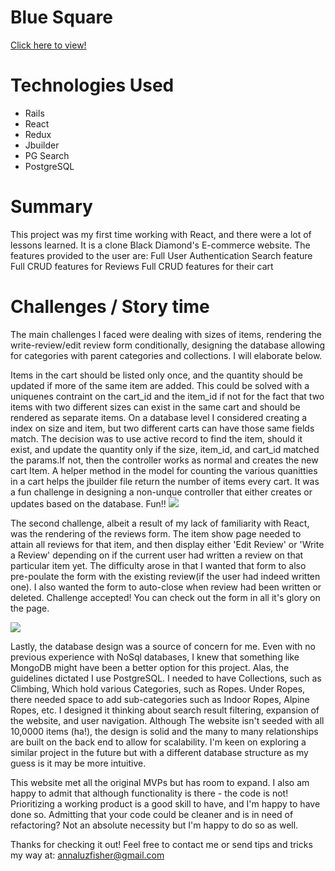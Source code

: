 # Blue Square

[Click here to view!](https://blue-square-clone.herokuapp.com/#/)

# Technologies Used
* Rails
* React
* Redux
* Jbuilder
* PG Search
* PostgreSQL

# Summary

This project was my first time working with React, and there were a lot of lessons learned. It is a clone Black Diamond's E-commerce website. 
The features provided to the user are:
Full User Authentication
Search feature 
Full CRUD features for Reviews
Full CRUD features for their cart

# Challenges / Story time
The main challenges I faced were dealing with sizes of items, rendering the write-review/edit review form conditionally, designing the database allowing for categories with parent categories and collections. I will elaborate below.

Items in the cart should be listed only once, and the quantity should be updated if more of the same item are added. This could be solved with a uniquenes contraint on the cart_id and the item_id if not for the fact that two items with two different sizes can exist in the same cart and should be rendered as separate items. 
On a database level I considered creating a index on size and item, but two different carts can have those same fields match. The decision was to use active record to find the item, should it exist, and update the quantity only if the size, item_id, and cart_id matched the params.If not, then the controller works as normal and creates the new cart Item. A helper method in the model for counting the various quanitties in a cart helps the jbuilder file return the number of items every cart. It was a fun challenge in designing a non-unque controller that either creates or updates based on the database. Fun!!
![](../../Desktop/Screen%20Shot%202022-10-12%20at%2011.14.22%20AM.png)

The second challenge, albeit a result of my lack of familiarity with React, was the rendering of the reviews form. The item show page needed to attain all reviews for that item, and then display either 'Edit Review' or 'Write a Review' depending on if the current user had written a review on that particular item yet. The difficulty arose in that I wanted that form to also pre-poulate the form with the existing review(if the user had indeed written one). I also wanted the form to auto-close when review had been written or deleted. Challenge accepted! You can check out the form in all it's glory on the page. 

![](../../Desktop/Screen%20Shot%202022-10-12%20at%2011.15.46%20AM.png)

Lastly, the database design was a source of concern for me. Even with no previous experience with NoSql databases, I knew that something like MongoDB might have been a better option for this project. Alas, the guidelines dictated I use PostgreSQL. I needed to have Collections, such as Climbing, Which hold various Categories, such as Ropes. Under Ropes, there needed space to add sub-categories such as Indoor Ropes, Alpine Ropes, etc. I designed it thinking about search result filtering, expansion of the website, and user navigation. Although The website isn't seeded with all 10,0000 items (ha!), the design is solid and the many to many relationships are built on the back end to allow for scalability. I'm keen on exploring a similar project in the future but with a different database structure as my guess is it may be more intuitive. 

This website met all the original MVPs but has room to expand. I also am happy to admit that although functionality is there - the code is not! Prioritizing a working product is a good skill to have, and I'm happy to have done so. Admitting that your code could be cleaner and is in need of refactoring? Not an absolute necessity but I'm happy to do so as well. 

Thanks for checking it out!
Feel free to contact me or send tips and tricks my way at:
annaluzfisher@gmail.com

